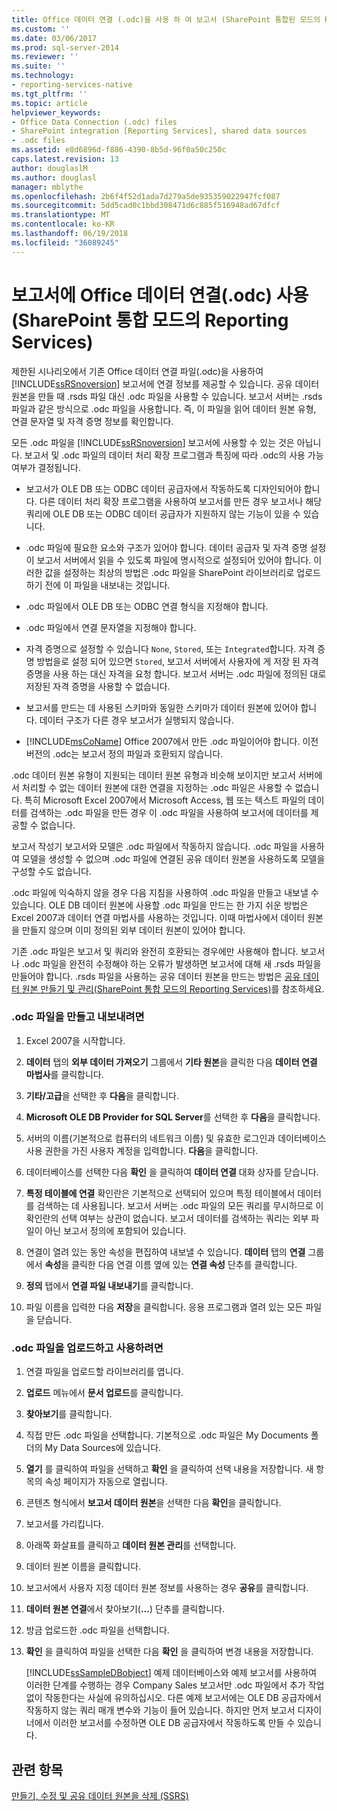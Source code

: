 ```yaml
---
title: Office 데이터 연결 (.odc)을 사용 하 여 보고서 (SharePoint 통합된 모드의 Reporting Services)와 함께 | Microsoft Docs
ms.custom: ''
ms.date: 03/06/2017
ms.prod: sql-server-2014
ms.reviewer: ''
ms.suite: ''
ms.technology:
- reporting-services-native
ms.tgt_pltfrm: ''
ms.topic: article
helpviewer_keywords:
- Office Data Connection (.odc) files
- SharePoint integration [Reporting Services], shared data sources
- .odc files
ms.assetid: e8d6896d-f886-4390-8b5d-96f0a50c250c
caps.latest.revision: 13
author: douglaslM
ms.author: douglasl
manager: mblythe
ms.openlocfilehash: 2b6f4f52d1ada7d279a5de935359022947fcf087
ms.sourcegitcommit: 5dd5cad0c1bbd308471d6c885f516948ad67dfcf
ms.translationtype: MT
ms.contentlocale: ko-KR
ms.lasthandoff: 06/19/2018
ms.locfileid: "36089245"
---
```

# <a name="use-an-office-data-connection-odc-with-reports-reporting-services-in-sharepoint-integrated-mode"></a>보고서에 Office 데이터 연결(.odc) 사용(SharePoint 통합 모드의 Reporting Services)
  제한된 시나리오에서 기존 Office 데이터 연결 파일(.odc)을 사용하여 [!INCLUDE[ssRSnoversion](../../includes/ssrsnoversion-md.md)] 보고서에 연결 정보를 제공할 수 있습니다. 공유 데이터 원본을 만들 때 .rsds 파일 대신 .odc 파일을 사용할 수 있습니다. 보고서 서버는 .rsds 파일과 같은 방식으로 .odc 파일을 사용합니다. 즉, 이 파일을 읽어 데이터 원본 유형, 연결 문자열 및 자격 증명 정보를 확인합니다.  
  
 모든 .odc 파일을 [!INCLUDE[ssRSnoversion](../../includes/ssrsnoversion-md.md)] 보고서에 사용할 수 있는 것은 아닙니다. 보고서 및 .odc 파일의 데이터 처리 확장 프로그램과 특징에 따라 .odc의 사용 가능 여부가 결정됩니다.  
  
-   보고서가 OLE DB 또는 ODBC 데이터 공급자에서 작동하도록 디자인되어야 합니다. 다른 데이터 처리 확장 프로그램을 사용하여 보고서를 만든 경우 보고서나 해당 쿼리에 OLE DB 또는 ODBC 데이터 공급자가 지원하지 않는 기능이 있을 수 있습니다.  
  
-   .odc 파일에 필요한 요소와 구조가 있어야 합니다. 데이터 공급자 및 자격 증명 설정이 보고서 서버에서 읽을 수 있도록 파일에 명시적으로 설정되어 있어야 합니다. 이러한 값을 설정하는 최상의 방법은 .odc 파일을 SharePoint 라이브러리로 업로드하기 전에 이 파일을 내보내는 것입니다.  
  
-   .odc 파일에서 OLE DB 또는 ODBC 연결 형식을 지정해야 합니다.  
  
-   .odc 파일에서 연결 문자열을 지정해야 합니다.  
  
-   자격 증명으로 설정할 수 있습니다 `None`, `Stored`, 또는 `Integrated`합니다. 자격 증명 방법을로 설정 되어 있으면 `Stored`, 보고서 서버에서 사용자에 게 저장 된 자격 증명을 사용 하는 대신 자격을 요청 합니다. 보고서 서버는 .odc 파일에 정의된 대로 저장된 자격 증명을 사용할 수 없습니다.  
  
-   보고서를 만드는 데 사용된 스키마와 동일한 스키마가 데이터 원본에 있어야 합니다. 데이터 구조가 다른 경우 보고서가 실행되지 않습니다.  
  
-   [!INCLUDE[msCoName](../../includes/msconame-md.md)] Office 2007에서 만든 .odc 파일이어야 합니다. 이전 버전의 .odc는 보고서 정의 파일과 호환되지 않습니다.  
  
 .odc 데이터 원본 유형이 지원되는 데이터 원본 유형과 비슷해 보이지만 보고서 서버에서 처리할 수 없는 데이터 원본에 대한 연결을 지정하는 .odc 파일은 사용할 수 없습니다. 특히 Microsoft Excel 2007에서 Microsoft Access, 웹 또는 텍스트 파일의 데이터를 검색하는 .odc 파일을 만든 경우 이 .odc 파일을 사용하여 보고서에 데이터를 제공할 수 없습니다.  
  
 보고서 작성기 보고서와 모델은 .odc 파일에서 작동하지 않습니다. .odc 파일을 사용하여 모델을 생성할 수 없으며 .odc 파일에 연결된 공유 데이터 원본을 사용하도록 모델을 구성할 수도 없습니다.  
  
 .odc 파일에 익숙하지 않을 경우 다음 지침을 사용하여 .odc 파일을 만들고 내보낼 수 있습니다. OLE DB 데이터 원본에 사용할 .odc 파일을 만드는 한 가지 쉬운 방법은 Excel 2007과 데이터 연결 마법사를 사용하는 것입니다. 이때 마법사에서 데이터 원본을 만들지 않으며 이미 정의된 외부 데이터 원본이 있어야 합니다.  
  
 기존 .odc 파일은 보고서 및 쿼리와 완전히 호환되는 경우에만 사용해야 합니다. 보고서나 .odc 파일을 완전히 수정해야 하는 오류가 발생하면 보고서에 대해 새 .rsds 파일을 만들어야 합니다. .rsds 파일을 사용하는 공유 데이터 원본을 만드는 방법은 [공유 데이터 원본 만들기 및 관리&#40;SharePoint 통합 모드의 Reporting Services&#41;](../create-manage-shared-data-sources-reporting-services-sharepoint-integrated-mode.md)를 참조하세요.  
  
### <a name="to-create-and-export-an-odc-file"></a>.odc 파일을 만들고 내보내려면  
  
1.  Excel 2007을 시작합니다.  
  
2.  **데이터** 탭의 **외부 데이터 가져오기** 그룹에서 **기타 원본**을 클릭한 다음 **데이터 연결 마법사**를 클릭합니다.  
  
3.  **기타/고급**을 선택한 후 **다음**을 클릭합니다.  
  
4.  **Microsoft OLE DB Provider for SQL Server**를 선택한 후 **다음**을 클릭합니다.  
  
5.  서버의 이름(기본적으로 컴퓨터의 네트워크 이름) 및 유효한 로그인과 데이터베이스 사용 권한을 가진 사용자 계정을 입력합니다. **다음**을 클릭합니다.  
  
6.  데이터베이스를 선택한 다음 **확인** 을 클릭하여 **데이터 연결** 대화 상자를 닫습니다.  
  
7.  **특정 테이블에 연결** 확인란은 기본적으로 선택되어 있으며 특정 테이블에서 데이터를 검색하는 데 사용됩니다. 보고서 서버는 .odc 파일의 모든 쿼리를 무시하므로 이 확인란의 선택 여부는 상관이 없습니다. 보고서 데이터를 검색하는 쿼리는 외부 파일이 아닌 보고서 정의에 포함되어 있습니다.  
  
8.  연결이 열려 있는 동안 속성을 편집하여 내보낼 수 있습니다. **데이터** 탭의 **연결** 그룹에서 **속성**을 클릭한 다음 연결 이름 옆에 있는 **연결 속성** 단추를 클릭합니다.  
  
9. **정의** 탭에서 **연결 파일 내보내기**를 클릭합니다.  
  
10. 파일 이름을 입력한 다음 **저장**을 클릭합니다. 응용 프로그램과 열려 있는 모든 파일을 닫습니다.  
  
### <a name="to-upload-and-use-an-odc-file"></a>.odc 파일을 업로드하고 사용하려면  
  
1.  연결 파일을 업로드할 라이브러리를 엽니다.  
  
2.  **업로드** 메뉴에서 **문서 업로드**를 클릭합니다.  
  
3.  **찾아보기**를 클릭합니다.  
  
4.  직접 만든 .odc 파일을 선택합니다. 기본적으로 .odc 파일은 My Documents 폴더의 My Data Sources에 있습니다.  
  
5.  **열기** 를 클릭하여 파일을 선택하고 **확인** 을 클릭하여 선택 내용을 저장합니다. 새 항목의 속성 페이지가 자동으로 열립니다.  
  
6.  콘텐츠 형식에서 **보고서 데이터 원본**을 선택한 다음 **확인**을 클릭합니다.  
  
7.  보고서를 가리킵니다.  
  
8.  아래쪽 화살표를 클릭하고 **데이터 원본 관리**를 선택합니다.  
  
9. 데이터 원본 이름을 클릭합니다.  
  
10. 보고서에서 사용자 지정 데이터 원본 정보를 사용하는 경우 **공유**를 클릭합니다.  
  
11. **데이터 원본 연결**에서 찾아보기(**...**) 단추를 클릭합니다.  
  
12. 방금 업로드한 .odc 파일을 선택합니다.  
  
13. **확인** 을 클릭하여 파일을 선택한 다음 **확인** 을 클릭하여 변경 내용을 저장합니다.  
  
     [!INCLUDE[ssSampleDBobject](../../includes/sssampledbobject-md.md)] 예제 데이터베이스와 예제 보고서를 사용하여 이러한 단계를 수행하는 경우 Company Sales 보고서만 .odc 파일에서 추가 작업 없이 작동한다는 사실에 유의하십시오. 다른 예제 보고서에는 OLE DB 공급자에서 작동하지 않는 쿼리 매개 변수와 기능이 들어 있습니다. 하지만 먼저 보고서 디자이너에서 이러한 보고서를 수정하면 OLE DB 공급자에서 작동하도록 만들 수 있습니다.  
  
## <a name="see-also"></a>관련 항목  
 [만들기, 수정 및 공유 데이터 원본을 삭제 &#40;SSRS&#41;](create-modify-and-delete-shared-data-sources-ssrs.md)  
  
  